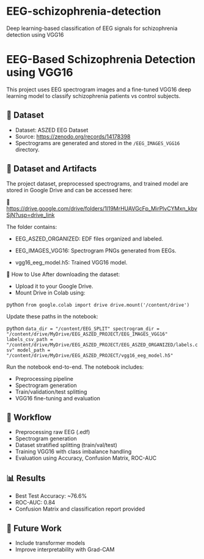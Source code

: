 # EEG-schizophrenia-detection
Deep learning-based classification of EEG signals for schizophrenia detection using VGG16

# EEG-Based Schizophrenia Detection using VGG16

This project uses EEG spectrogram images and a fine-tuned VGG16 deep learning model to classify schizophrenia patients vs control subjects.

## 📁 Dataset
- Dataset: ASZED EEG Dataset
- Source: https://zenodo.org/records/14178398
- Spectrograms are generated and stored in the `/EEG_IMAGES_VGG16` directory.

## 📁 Dataset and Artifacts
The project dataset, preprocessed spectrograms, and trained model are stored in Google Drive and can be accessed here:

🔗 https://drive.google.com/drive/folders/1l19MrHUAVGcFp_MirPlvCYMxn_kbvSjN?usp=drive_link

The folder contains:

 - EEG_ASZED_ORGANIZED: EDF files organized and labeled.

 - EEG_IMAGES_VGG16: Spectrogram PNGs generated from EEGs.

 - vgg16_eeg_model.h5: Trained VGG16 model.

🔧 How to Use
After downloading the dataset:

 - Upload it to your Google Drive.
 - Mount Drive in Colab using:

python
`from google.colab import drive
drive.mount('/content/drive')`

Update these paths in the notebook:

python
`data_dir = "/content/EEG_SPLIT"
spectrogram_dir = "/content/drive/MyDrive/EEG_ASZED_PROJECT/EEG_IMAGES_VGG16"
labels_csv_path = "/content/drive/MyDrive/EEG_ASZED_PROJECT/EEG_ASZED_ORGANIZED/labels.csv"
model_path = "/content/drive/MyDrive/EEG_ASZED_PROJECT/vgg16_eeg_model.h5"`

Run the notebook end-to-end. The notebook includes:

 - Preprocessing pipeline
 - Spectrogram generation
 - Train/validation/test splitting
 - VGG16 fine-tuning and evaluation

## 🚀 Workflow
- Preprocessing raw EEG (.edf)
- Spectrogram generation
- Dataset stratified splitting (train/val/test)
- Training VGG16 with class imbalance handling
- Evaluation using Accuracy, Confusion Matrix, ROC-AUC

## 📊 Results
- Best Test Accuracy: ~76.6%
- ROC-AUC: 0.84
- Confusion Matrix and classification report provided

## 🧠 Future Work
- Include transformer models
- Improve interpretability with Grad-CAM
